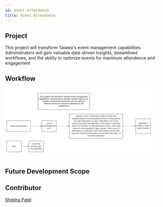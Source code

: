 ```yaml
---
id: event-attendance
title: Event Attendance
---
```


## Project
This project will transform Talawa's event management capabilities. Administrators will gain valuable data-driven insights, streamlined workflows, and the ability to optimize events for maximum attendance and engagement

## Workflow
![alt text](image.png)

## Future Development Scope

## Contributor
[Shekha Patel](https://github.com/duplixx)